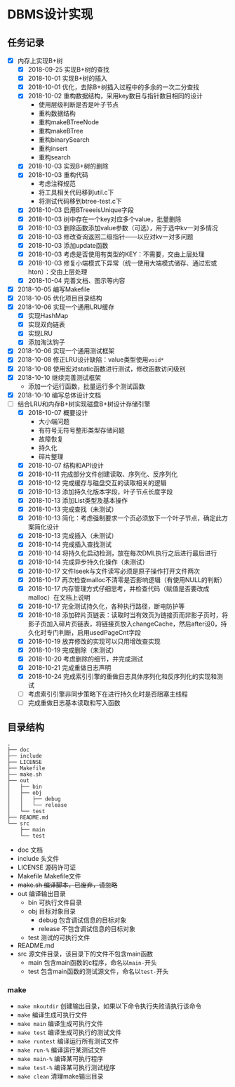 # DBMS设计实现

## 任务记录

* [x] 内存上实现B+树
  * [x] 2018-09-25 实现B+树的查找
  * [x] 2018-10-01 实现B+树的插入
  * [x] 2018-10-01 优化，去除B+树插入过程中的多余的一次二分查找
  * [x] 2018-10-02 重构数据结构，采用key数目与指针数目相同的设计
    * 使用层级判断是否是叶子节点
    * 重构数据结构
    * 重构makeBTreeNode
    * 重构makeBTree
    * 重构binarySearch
    * 重构insert
    * 重构search
  * [x] 2018-10-03 实现B+树的删除
  * [x] 2018-10-03 重构代码
    * 考虑注释规范
    * 将工具相关代码移到util.c下
    * 将测试代码移到btree-test.c下
  * [x] 2018-10-03 启用BTreeeisUnique字段
  * [x] 2018-10-03 树中存在一个key对应多个value，批量删除
  * [x] 2018-10-03 删除函数添加value参数（可选），用于选中kv一对多情况
  * [x] 2018-10-03 修改查询返回二级指针——以应对kv一对多问题
  * [x] 2018-10-03 添加update函数
  * [x] 2018-10-03 考虑是否使用有类型的KEY：不需要，交由上层处理
  * [x] 2018-10-03 修复小端模式下异常（统一使用大端模式储存、通过宏或hton）：交由上层处理
  * [x] 2018-10-04 完善文档、图示等内容
* [x] 2018-10-05 编写Makefile
* [x] 2018-10-05 优化项目目录结构
* [x] 2018-10-06 实现一个通用LRU缓存
  * [x] 实现HashMap
  * [x] 实现双向链表
  * [x] 实现LRU
  * [x] 添加淘汰钩子
* [x] 2018-10-06 实现一个通用测试框架
* [x] 2018-10-08 修正LRU设计缺陷：value类型使用`void*`
* [x] 2018-10-08 使用宏对static函数进行测试，修改函数访问级别
* [x] 2018-10-10 继续完善测试框架
  * 添加一个运行函数，批量运行多个测试函数
* [x] 2018-10-10 编写总体设计文档
* [ ] 结合LRU和内存B+树实现磁盘B+树设计存储引擎
  * [x] 2018-10-07 概要设计
    * 大小端问题
    * 有符号无符号整形类型存储问题
    * 故障恢复
    * 持久化
    * 碎片整理
  * [x] 2018-10-07 结构和API设计
  * [x] 2018-10-11 完成部分文件创建读取、序列化、反序列化
  * [x] 2018-10-12 完成缓存与磁盘交互的读取相关的逻辑
  * [x] 2018-10-13 添加持久化版本字段，叶子节点长度字段
  * [x] 2018-10-13 添加List类型及基本操作
  * [x] 2018-10-13 完成查找（未测试）
  * [x] 2018-10-13 简化：考虑强制要求一个页必须放下一个叶子节点，确定此方案简化设计
  * [x] 2018-10-13 完成插入（未测试）
  * [x] 2018-10-14 完成插入查找测试
  * [x] 2018-10-14 将持久化启动检测，放在每次DML执行之后进行最后进行
  * [x] 2018-10-14 完成异步持久化操作（未测试）
  * [x] 2018-10-17 文件lseek与文件读写必须是原子操作打开文件两次
  * [x] 2018-10-17 再次检查malloc不清零是否影响逻辑（有使用NULL的判断）
  * [x] 2018-10-17 内存管理方式仔细思考，并检查代码（赋值是否要改成malloc）在文档上说明
  * [x] 2018-10-17 完全测试持久化，各种执行路径，断电防护等
  * [x] 2018-10-18 添加碎片页链表：读取时当有效页为链接页而非影子页时，将影子页加入碎片页链表，将链接页放入changeCache，然后after设0，持久化时专门判断，启用usedPageCnt字段
  * [x] 2018-10-19 放弃修改的实现可以只用增改查实现
  * [x] 2018-10-19 完成删除（未测试）
  * [x] 2018-10-20 考虑删除的细节，并完成测试
  * [x] 2018-10-21 完成重做日志声明
  * [x] 2018-10-24 完成索引引擎的重做日志具体序列化和反序列化的实现和测试
  * [ ] 考虑索引引擎非同步策略下在进行持久化时是否阻塞主线程
  * [ ] 完成重做日志基本读取和写入函数

## 目录结构

```tree
.
├── doc
├── include
├── LICENSE
├── Makefile
├── make.sh
├── out
│   ├── bin
│   ├── obj
│   │   ├── debug
│   │   └── release
│   └── test
├── README.md
└── src
    ├── main
    └── test
```

* doc 文档
* include 头文件
* LICENSE 源码许可证
* Makefile Makefile文件
* ~~make.sh 编译脚本，已废弃，请忽略~~
* out 编译输出目录
  * bin 可执行文件目录
  * obj 目标对象目录
    * debug 包含调试信息的目标对象
    * release 不包含调试信息的目标对象
  * test 测试的可执行文件
* README.md
* src 源文件目录，该目录下的文件不包含main函数
  * main 包含main函数的c程序，命名以`main-`开头
  * test 包含main函数的测试源文件，命名以`test-`开头

### make

* `make mkoutdir` 创建输出目录，如果以下命令执行失败请执行该命令
* `make` 编译生成可执行文件
* `make main` 编译生成可执行文件
* `make test` 编译生成可执行的测试文件
* `make runtest` 编译运行所有测试文件
* `make run-%` 编译运行某测试文件
* `make main-%` 编译某可执行程序
* `make test-%` 编译某可执行测试程序
* `make clean` 清理make输出目录